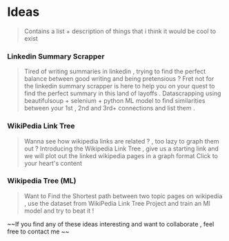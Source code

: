 # Ideas

> Contains a list + description of things that i think it would be cool to exist 

### Linkedin Summary Scrapper 

> Tired of writing summaries in linkedin , trying to find the perfect balance between good writing and being pretensious ?
> Fret not for the linkedin summary scrapper is here to help you on your quest to find the perfect summary in this land of layoffs .
> Datascrapping using beautifulsoup + selenium +  python
> ML model to find similarities between your 1st , 2nd and 3rd+ connections and list them .

### WikiPedia Link Tree

> Wanna see how wikipedia links are related ? , too lazy to graph them out ? 
> Introducing the Wikipedia Link Tree , give us a starting link and we will plot out the linked wikipedia pages in a graph format
> Click to your heart's content 

### Wikipedia Tree (ML)

> Want to Find the Shortest path between two topic pages on wikipedia , use the dataset from WikiPedia Link Tree Project and train 
> an Ml model and try to beat it ! 


~~If you find any of these ideas interesting and want to collaborate , feel free to contact me ~~